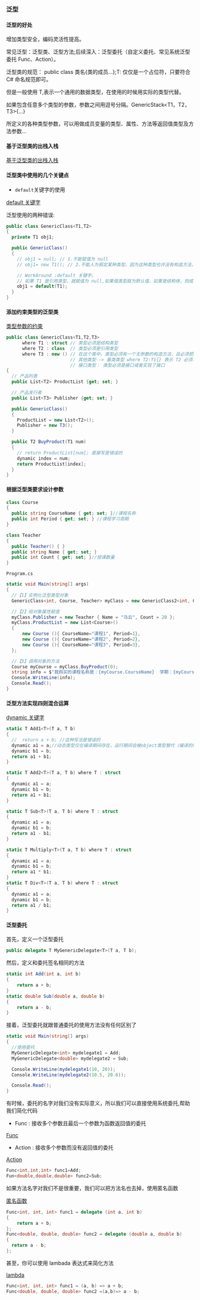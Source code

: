 ### 泛型

#### 泛型的好处

增加类型安全，编码灵活性提高。

常见泛型：泛型类、泛型方法;后续深入：泛型委托（自定义委托、常见系统泛型委托 Func、Action）。

泛型类的规范： public class 类名<T>{类的成员...};T: 仅仅是一个占位符，只要符合 C# 命名规范即可。

但是一般使用 T,表示一个通用的数据类型，在使用的时候用实际的类型代替。

如果包含任意多个类型的参数，参数之间用逗号分隔。GenericStack<T1，T2，T3>{...}

所定义的各种类型参数，可以用做成员变量的类型、属性、方法等返回值类型及方法参数...

#### 基于泛型类的出栈入栈

[基于泛型类的出栈入栈](https://github.com/Damon-Salvatore/CSharp-Learning/blob/master/GenericClassAndMethod/myApp/GenericStack.cs)

#### 泛型类中使用的几个关键点

- `default`关键字的使用

[default 关键字](https://docs.microsoft.com/zh-CN/dotnet/csharp/programming-guide/statements-expressions-operators/default-value-expressions)

泛型使用的两种错误:

```cs
public class GenericClass<T1,T2>
{
  private T1 obj1;

  public GenericClass()
  {
    // obj1 = null; // 1.不能赋值为 null
    // obj1= new T1(); // 2.不能人为假定某种类型，因为这种类型也许没有构造方法，也许是私有的

    // WorkAround :default 关键字。
    // 如果 T1 是引用类型，就赋值为 null,如果值类型就为默认值，如果是结构体，则成员的具体取决于成员的类型
    obj1 = default(T1);
  }
}
```

#### 添加约束类型的泛型类

[类型参数的约束](https://docs.microsoft.com/zh-CN/dotnet/csharp/programming-guide/generics/constraints-on-type-parameters)

```cs
public class GenericClass<T1,T2,T3>
      where T1 : struct // 类型必须是结构类型
      where T2 : class  // 类型必须是引用类型
      where T3 : new () // 在这个类中，类型必须有一个无参数的构造方法，且必须把这个约束放到最后。
                        // 其他类型--> 基类类型 where T2:T1{} 表示 T2 必须与 T1 类型相同或者继承自 T1
                        // 接口类型： 类型必须是接口或者实现了接口
{
  // 产品列表
  public List<T2> ProductList {get; set; }

  // 产品发行者
  public List<T3> Publisher {get; set; }

  public GenericClass()
  {
    ProductList = new List<T2>();
    Publisher = new T3();
  }

  public T2 BuyProduct(T1 num)
  {
    // return ProductList[num]; 直接写是错误的
    dynamic index = num;
    return ProductList[index];
  }
}
```

#### 根据泛型类要求设计参数

```cs
class Course
{
  public string CourseName { get; set; }//课程名称
  public int Period { get; set; } //课程学习周期
}

class Teacher
{
  public Teacher() { }
  public string Name { get; set; }
  public int Count { get; set; }//授课数量
}
```

`Program.cs`

```cs
static void Main(string[] args)
{
  //【1】实例化泛型类型对象
  GenericClass<int, Course, Teacher> myClass = new GenericClass2<int, Course, Teacher>();

  //【2】给对象属性赋值
  myClass.Publisher = new Teacher { Name = "马云", Count = 20 };
  myClass.ProductList = new List<Course>()
  {
      new Course (){ CourseName="课程1", Period=1},
      new Course (){ CourseName="课程2", Period=2},
      new Course (){ CourseName="课程3", Period=3},
  };

  //【3】调用对象的方法
  Course myCourse = myClass.BuyProduct(0);
  string info = $"我购买的课程名称是：{myCourse.CourseName}  学期：{myCourse.Period} 个月  课程主讲：{myClass.Publisher.Name}";
  Console.WriteLine(info);
  Console.Read();
}
```

#### 泛型方法实现四则混合运算

[dynamic 关键字](https://docs.microsoft.com/zh-CN/dotnet/csharp/language-reference/keywords/dynamic)

```cs
static T Add1<T>(T a, T b)
{
  //  return a + b; //这种写法是错误的
  dynamic a1 = a;//动态类型仅在编译期间存在，运行期间会被object类型替代（编译的时候不考虑具体类型）
  dynamic b1 = b;
  return a1 + b1;
}

static T Add2<T>(T a, T b) where T : struct
{
  dynamic a1 = a;
  dynamic b1 = b;
  return a1 + b1;
}

static T Sub<T>(T a, T b) where T : struct
{
  dynamic a1 = a;
  dynamic b1 = b;
  return a1 - b1;
}

static T Multiply<T>(T a, T b) where T : struct
{
  dynamic a1 = a;
  dynamic b1 = b;
  return a1 * b1;
}
static T Div<T>(T a, T b) where T : struct
{
  dynamic a1 = a;
  dynamic b1 = b;
  return a1 / b1;
}
```

#### 泛型委托

首先，定义一个泛型委托

```cs
public delegate T MyGenericDelegate<T>(T a, T b);
```

然后，定义和委托签名相同的方法

```cs
static int Add(int a, int b)
{
    return a + b;
}
static double Sub(double a, double b)
{
    return a - b;
}
```

接着，泛型委托就跟普通委托的使用方法没有任何区别了

```cs
static void Main(string[] args)
{
  //使用委托
  MyGenericDelegate<int> mydelegate1 = Add;
  MyGenericDelegate<double> mydelegate2 = Sub;

  Console.WriteLine(mydelegate1(10, 20));
  Console.WriteLine(mydelegate2(10.5, 20.6));

  Console.Read();
}
```

有时候，委托的名字对我们没有实际意义，所以我们可以直接使用系统委托,帮助我们简化代码

- Func : 接收多个参数且最后一个参数为函数返回值的委托

[Func](https://msdn.microsoft.com/zh-cn/library/bb534960.aspx)

- Action : 接收多个参数而没有返回值的委托

[Action](https://msdn.microsoft.com/zh-cn/library/system.action.aspx)

```cs
Func<int,int,int> func1=Add;
Fun<double,double,double> func2=Sub;
```

如果方法名字对我们不是很重要，我们可以把方法名也去掉，使用匿名函数

[匿名函数](<https://msdn.microsoft.com/zh-cn/library/0yw3tz5k(v=vs.110).aspx>)

```cs
Func<int, int, int> func1 = delegate (int a, int b)
{
    return a + b;
};
Func<double, double, double> func2 = delegate (double a, double b)
{
  return a - b;
};
```

甚至，你可以使用 lambada 表达式来简化方法

[lambda](<https://msdn.microsoft.com/zh-cn/library/bb397687(v=vs.110).aspx>)

```cs
Func<int, int, int> func1 = (a, b) => a + b;
Func<double, double, double> func2 =(a,b)=> a - b;
```
